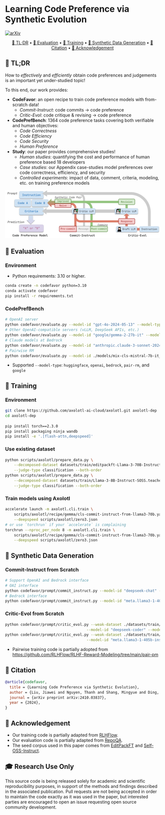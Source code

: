 # Learning Code Preference via Synthetic Evolution

[![arXiv](https://img.shields.io/badge/arXiv-2410.03837-b31b1b.svg?style=flat-square)](https://arxiv.org/abs/2410.03837)

<p align="center">
    <a href="#-tldr">📰 TL;DR</a> •
    <a href="#-evaluation">🔎 Evaluation</a> •
    <a href="#-training">🧪 Training</a> •
    <a href="#-synthetic-data-generation">🔮 Synthetic Data Generation</a> •
    <a href="#-citation">📜 Citation</a> •
    <a href="#-acknowledgement">🙏 Acknowledgement</a>
</p>

## 📰 TL;DR

How to *effectively* and *efficiently* obtain code preferences and judgements is an important yet under-studied topic! 

To this end, our work provides:

* **CodeFavor**: an open recipe to train code preference models with from-scratch data!
  * *Commit-Instruct*: code commits -> code preference
  * *Critic-Evol*: code critique & revising -> code preference
* **CodePrefBench**: 1364 code preference tasks covering both verifiable and human objectives:
  * *Code Correctness*
  * *Code Efficiency*
  * *Code Security*
  * *Human Preference*
* **Study**: our paper provides comprehensive studies!
  * *Human studies*: quantifying the cost and performance of human preference based 18 developers
  * *Case studies*: our Appendix case-studies model preferences over code correctness, efficiency, and security
  * *Controlled experiments*: impact of data, comment, criteria, modeling, etc. on training preference models

![](./assets/codefavor.png)

## 🔎 Evaluation

### Environment

* Python requirements: 3.10 or higher.

```bash
conda create -n codefavor python=3.10
conda activate codefavor
pip install -r requirements.txt
```

### CodePrefBench

```bash
# OpenAI server
python codefavor/evaluate.py --model-id "gpt-4o-2024-05-13" --model-type openai --concurrency 80
# Other OpenAI-compatible servers (vLLM, DeepSeek APIs, etc.)
python codefavor/evaluate.py --model-id "google/gemma-2-27b-it" --model-type openai --concurrency 80 --model-url http://localhost:8000/v1
# Claude models at Bedrock
python codefavor/evaluate.py --model-id "anthropic.claude-3-sonnet-20240229-v1:0" --model-type bedrock --concurrency 10
# Pairwise RM
python codefavor/evaluate.py --model-id ./models/mix-cls-mistral-7b-it_bs32_ep1_lr5e-6-l3-70b/checkpoint-688 --model-type pair-rm
```

* Supported `--model-type`: `huggingface`, `openai`, `bedrock`, `pair-rm`, and `google`

## 🧪 Training

### Environment

```bash
git clone https://github.com/axolotl-ai-cloud/axolotl.git axolotl-dep
cd axolotl-dep

pip install torch==2.3.0
pip install packaging ninja wandb
pip install -e '.[flash-attn,deepspeed]'
```

### Use existing dataset

```bash
python scripts/axolotl/prepare_data.py \
    --decomposed-dataset datasets/train/editpackft-Llama-3-70B-Instruct.commit_instruct.decompose.jsonl \
    --judge-type classification --both-order
python scripts/axolotl/prepare_data.py \
    --decomposed-dataset datasets/train/Llama-3-8B-Instruct-SOSS.teacher.Llama-3-70B-Instruct.critic_evol.decompose.jsonl \
    --judge-type classification --both-order
```

### Train models using Axolotl

```bash
accelerate launch -m axolotl.cli.train \
    scripts/axolotl/recipe/gemma/cls-commit-instruct-from-llama3-70b.yaml \
    --deepspeed scripts/axolotl/zero3.json
# or use `torchrun` if your `accelerate` is complaining
torchrun --nproc_per_node 8 -m axolotl.cli.train \
    scripts/axolotl/recipe/gemma/cls-commit-instruct-from-llama3-70b.yaml \
    --deepspeed scripts/axolotl/zero3.json
```

## 🔮 Synthetic Data Generation

### Commit-Instruct from Scratch

```bash
# Support OpenAI and Bedrock interface
# OAI interface
python codefavor/prompt/commit_instruct.py --model-id "deepseek-chat" --model-type "openai" --concurrency 256 --dataset editpackft --model-url "https://api.deepseek.com/v1"
# Bedrock interface
python codefavor/prompt/commit_instruct.py --model-id "meta.llama3-1-405b-instruct-v1:0" --model-type "bedrock" --concurrency 10 --dataset editpackft
```

### Critic-Evol from Scratch

```bash
python codefavor/prompt/critic_evol.py --weak-dataset ./datasets/train/Llama-3-8B-Instruct-SOSS.jsonl \
                                     --model-id "deepseek-coder" --model-url "https://api.deepseek.com/v1"
python codefavor/prompt/critic_evol.py --weak-dataset ./datasets/train/Llama-3-8B-Instruct-SOSS.jsonl \
                                     --model-id "meta.llama3-1-405b-instruct-v1:0" --concurrency 10
```

* Pairwise training code is partially adopted from https://github.com/RLHFlow/RLHF-Reward-Modeling/tree/main/pair-pm

## 📜 Citation

```bibtex
@article{codefavor,
  title = {Learning Code Preference via Synthetic Evolution},
  author = {Liu, Jiawei and Nguyen, Thanh and Shang, Mingyue and Ding, Hantian and Li, Xiaopeng and Yu, Yu and Kumar, Varun and Wang, Zijian},
  journal = {arXiv preprint arXiv:2410.03837},
  year = {2024},
}
```

## 🙏 Acknowledgement

* Our training code is partially adapted from [RLHFlow](https://github.com/RLHFlow/RLHF-Reward-Modeling).
* Our evaluation code is partially adapted from [RepoQA](https://github.com/evalplus/repoqa).
* The seed corpus used in this paper comes from [EditPackFT](https://huggingface.co/datasets/nuprl/EditPackFT) and [Self-OSS-Instruct](https://huggingface.co/datasets/bigcode/self-oss-instruct-sc2-exec-filter-50k).

## 🎓 Research Use Only
This source code is being released solely for academic and scientific reproducibility purposes, in support of the methods and findings described in the associated publication. Pull requests are not being accepted in order to maintain the code exactly as it was used in the paper, but interested parties are encouraged to open an issue requesting open source community development.
